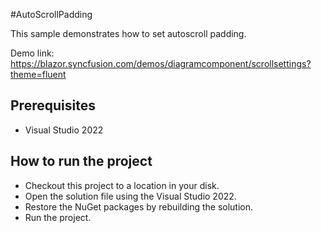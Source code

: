 #AutoScrollPadding

This sample demonstrates  how to set autoscroll padding.

Demo link:
https://blazor.syncfusion.com/demos/diagramcomponent/scrollsettings?theme=fluent


## Prerequisites

* Visual Studio 2022

## How to run the project

* Checkout this project to a location in your disk.
* Open the solution file using the Visual Studio 2022.
* Restore the NuGet packages by rebuilding the solution.
* Run the project.

